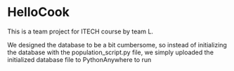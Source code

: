 # HelloCook

This is a team project for ITECH course by team L.

We designed the database to be a bit cumbersome, so instead of initializing the database with the population_script.py file, we simply uploaded the initialized database file to PythonAnywhere to run
